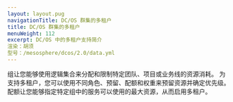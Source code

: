 ```yaml
---
layout: layout.pug
navigationTitle: DC/OS 群集的多租户
title: DC/OS 群集的多租户
menuWeight: 112
excerpt: DC/OS 中的多租户支持简介
渲染：胡须
型号：/mesosphere/dcos/2.0/data.yml
---
```

组让您能够使用逻辑集合来分配和限制特定团队、项目或业务线的资源消耗。
为支持多租户，您可以使用不同角色、预留、配额和权重来预留资源并确定优先级。
配额让您能够指定特定组中的服务可以使用的最大资源，从而启用多租户。
